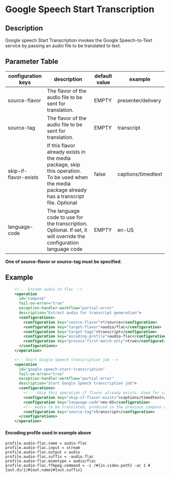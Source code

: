 # Google Speech Start Transcription

## Description

Google speech Start Transcription invokes the Google Speech-to-Text service by passing an audio file to be translated to 
text.

## Parameter Table

|configuration keys|description|default value|example|
|------------------|-------|-----------|-------------|
|source-flavor|The flavor of the audio file to be sent for translation.|EMPTY|presenter/delivery|
|source-tag|The flavor of the audio file to be sent for translation.|EMPTY|transcript|
|skip-if-flavor-exists|If this flavor already exists in the media package, skip this operation.<br/>To be used when the media package already has a transcript file. Optional|false|captions/timedtext|
|language-code|The language code to use for the transcription. Optional. If set, it will override the configuration language code|EMPTY|en-US|

**One of source-flavor or source-tag must be specified.**

## Example

```xml
    <!--  Encode audio to flac -->
    <operation
      id="compose"
      fail-on-error="true"
      exception-handler-workflow="partial-error"
      description="Extract audio for transcript generation">
      <configurations>
        <configuration key="source-flavor">*/source</configuration>
        <configuration key="target-flavor">audio/flac</configuration>
        <configuration key="target-tags">transcript</configuration>
        <configuration key="encoding-profile">audio-flac</configuration>
        <configuration key="process-first-match-only">true</configuration>
      </configurations>
    </operation> 

    <!-- Start Google Speech transcription job -->
    <operation
      id="google-speech-start-transcription"
      fail-on-error="true"
      exception-handler-workflow="partial-error"
      description="Start Google Speech transcription job">
      <configurations>
        <!--  Skip this operation if flavor already exists. Used for cases when mp already has captions. -->
        <configuration key="skip-if-flavor-exists">captions/timedtext</configuration>
        <configuration key="language-code">en-US</configuration>
        <!-- Audio to be translated, produced in the previous compose operation -->
        <configuration key="source-tag">transcript</configuration>
      </configurations>
    </operation>
```

#### Encoding profile used in example above
```
profile.audio-flac.name = audio-flac
profile.audio-flac.input = stream
profile.audio-flac.output = audio
profile.audio-flac.suffix = -audio.flac
profile.audio-flac.mimetype = audio/flac
profile.audio-flac.ffmpeg.command = -i /#{in.video.path} -ac 1 #{out.dir}/#{out.name}#{out.suffix}
```
